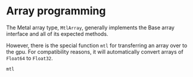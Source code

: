 # Array programming

The Metal array type, `MtlArray`, generally implements the Base array interface
and all of its expected methods.

However, there is the special function `mtl` for transferring an array over to the gpu. For compatibility reasons, it will automatically convert arrays of `Float64` to `Float32`.

```@docs
mtl
```